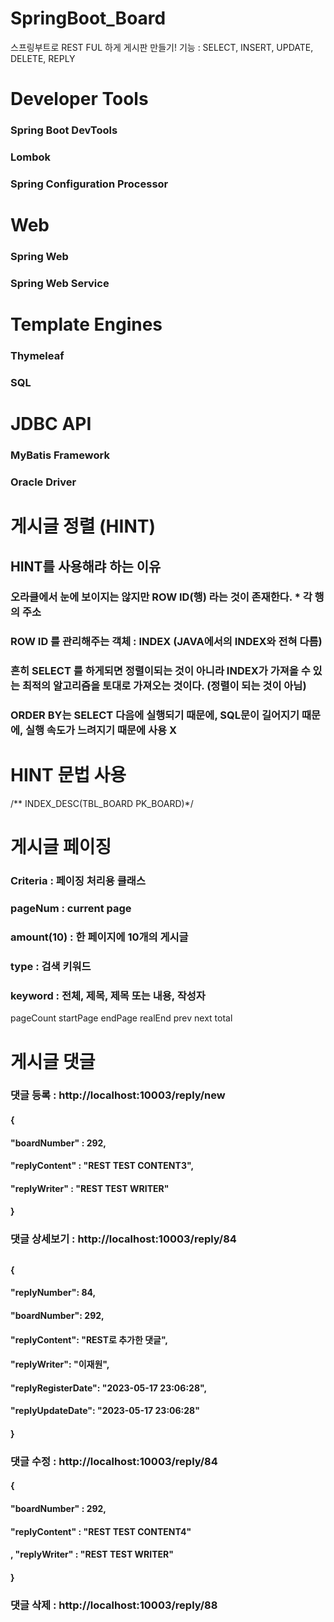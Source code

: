 # SpringBoot_Board
스프링부트로 REST FUL 하게 게시판 만들기!
기능 : SELECT, INSERT, UPDATE, DELETE, REPLY 

# Developer Tools
### Spring Boot DevTools
### Lombok
### Spring Configuration Processor

# Web
### Spring Web 
### Spring Web Service

# Template Engines
### Thymeleaf 
### SQL

# JDBC API
### MyBatis Framework
### Oracle Driver

# 게시글 정렬 (HINT)
## HINT를 사용해랴 하는 이유
### 오라클에서 눈에 보이지는 않지만 ROW ID(행) 라는 것이 존재한다. * 각 행의 주소
### ROW ID 를 관리해주는 객체 : INDEX (JAVA에서의 INDEX와 전혀 다름)
### 흔히 SELECT 를 하게되면 정렬이되는 것이 아니라 INDEX가 가져올 수 있는 최적의 알고리즘을 토대로 가져오는 것이다. (정렬이 되는 것이 아님)
### ORDER BY는 SELECT 다음에 실행되기 때문에, SQL문이 길어지기 때문에, 실행 속도가 느려지기 때문에 사용 X
# HINT 문법 사용
/** INDEX_DESC(TBL_BOARD PK_BOARD)*/

# 게시글 페이징
### Criteria : 페이징 처리용 클래스
### pageNum : current page
### amount(10) : 한 페이지에 10개의 게시글 
### type : 검색 키워드
### keyword : 전체, 제목, 제목 또는 내용, 작성자

pageCount
startPage
endPage
realEnd
prev
next
total

# 게시글 댓글
### 댓글 등록 : http://localhost:10003/reply/new
#### {
#### "boardNumber" : 292, 
#### "replyContent" : "REST TEST CONTENT3", 
#### "replyWriter" : "REST TEST WRITER"
#### }

### 댓글 상세보기 : http://localhost:10003/reply/84
## 
#### {
#### "replyNumber": 84,
#### "boardNumber": 292,
#### "replyContent": "REST로 추가한 댓글",
#### "replyWriter": "이재원",
#### "replyRegisterDate": "2023-05-17 23:06:28",
#### "replyUpdateDate": "2023-05-17 23:06:28"
#### }

### 댓글 수정 : http://localhost:10003/reply/84
#### {
#### "boardNumber" : 292, 
#### "replyContent" : "REST TEST CONTENT4"
#### , "replyWriter" : "REST TEST WRITER"
#### }

### 댓글 삭제 : http://localhost:10003/reply/88
